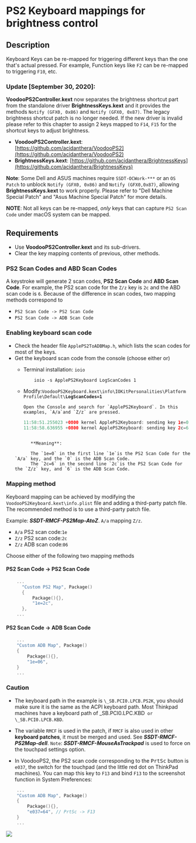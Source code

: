 # PS2 Keyboard mappings for brightness control

## Description

Keyboard Keys can be re-mapped for triggering different keys than the one that's actual pressed. For example, Function keys like `F2` can be re-mapped to triggering `F10`, etc.

### **Update** [September 30, 2020]:

**VoodooPS2Controller.kext** now separates the brightness shortcut part from the standalone driver **BrightnessKeys.kext** and it provides the methods `Notify (GFX0, 0x86)` and `Notify (GFX0, 0x87)`. The legacy brightness shortcut patch is no longer needed. If the new driver is invalid please refer to this chapter to assign 2 keys mapped to `F14`, `F15` for the shortcut keys to adjust brightness.

  - **VoodooPS2Controller.kext**: [https://github.com/acidanthera/VoodooPS2](https://github.com/acidanthera/VoodooPS2)
  - **BrightnessKeys.kext**: [https://github.com/acidanthera/BrightnessKeys](https://github.com/acidanthera/BrightnessKeys)
  
**Note**: Some Dell and ASUS machines require `SSDT-OCWork-***` or an `OS Patch` to unblock `Notify (GFX0, 0x86)` and `Notify (GFX0,0x87)`, allowing **BrightnessKeys.kext** to work properly. Please refer to "Dell Machine Special Patch" and "Asus Machine Special Patch" for more details.

**NOTE**: Not all keys can be re-mapped, *only* keys that can capture `PS2 Scan Code` under macOS system can be mapped.

## Requirements

- Use **VoodooPS2Controller.kext** and its sub-drivers.
- Clear the key mapping contents of previous, other methods.

### PS2 Scan Codes and ABD Scan Codes

A keystroke will generate 2 scan codes, **PS2 Scan Code** and **ABD Scan Code**. For example, the PS2 scan code for the `Z/z` key is `2c` and the ABD scan code is `6`. Because of the difference in scan codes, two mapping methods correspond to

- `PS2 Scan Code -> PS2 Scan Code`
- `PS2 Scan Code -> ADB Scan Code`

### Enabling keyboard scan code

- Check the header file `ApplePS2ToADBMap.h`, which lists the scan codes for most of the keys.
- Get the keyboard scan code from the console (choose either or)
  - Terminal installation: `ioio`

	   		ioio -s ApplePS2Keyboard LogScanCodes 1
    

  - Modify:`VoodooPS2Keyboard.kext\info\IOKitPersonalities\Platform Profile\Default\`**`LogScanCodes=1`**

		Open the Console and search for `ApplePS2Keyboard`. In this examples, `A/a`and `Z/z` are pressed.

 	 ```swift
    11:58:51.255023 +0800 kernel ApplePS2Keyboard: sending key 1e=0 down
    11:58:58.636955 +0800 kernel ApplePS2Keyboard: sending key 2c=6 down
  ```

  		**Meaning**:
		
		The `1e=0` in the first line `1e`is the PS2 Scan Code for the `A/a` key, and the `0` is the ADB Scan Code.
		The `2c=6` in the second line `2c`is the PS2 Scan Code for the `Z/z` key, and `6` is the ADB Scan Code.

### Mapping method

Keyboard mapping can be achieved by modifying the `VoodooPS2Keyboard.kext\info.plist` file and adding a third-party patch file. The recommended method is to use a third-party patch file.

Example: ***SSDT-RMCF-PS2Map-AtoZ***. `A/a` mapping `Z/z`.

- `A/a` PS2 scan code:`1e`
- `Z/z` PS2 scan code:`2c`
- `Z/z` ADB scan code:`06`

Choose either of the following two mapping methods

#### PS2 Scan Code -> PS2 Scan Code

```swift
    ...
      "Custom PS2 Map", Package()
      {
          Package(){},
          "1e=2c",
      },
    ...
```

#### PS2 Scan Code -> ADB Scan Code

```swift
    ...
    "Custom ADB Map", Package()
    {
        Package(){},
        "1e=06",
    }
    ...
```

### Caution

- The keyboard path in the example is `\_SB.PCI0.LPCB.PS2K`, you should make sure it is the same as the ACPI keyboard path. Most Thinkpad machines have a keyboard path of \_SB.PCI0.LPC.KBD` or \_SB.PCI0.LPCB.KBD`.

- The variable `RMCF` is used in the patch, if `RMCF` is also used in other **keyboard patches**, it must be merged and used. See ***SSDT-RMCF-PS2Map-dell***. `Note`: ***SSDT-RMCF-MouseAsTrackpad*** is used to force on the touchpad settings option.

- In VoodooPS2, the PS2 scan code corresponding to the <kbd>PrtSc</kbd> button is `e037`, the switch for the touchpad (and the little red dot on ThinkPad machines). You can map this key to `F13` and bind `F13` to the screenshot function in System Preferences:

```swift
    ...
    "Custom ADB Map", Package()
    {
        Package(){},
        "e037=64", // PrtSc -> F13
    }
    ...
```
![](https://i.loli.net/2020/04/01/gQqVC2YKFweSARZ.png)
